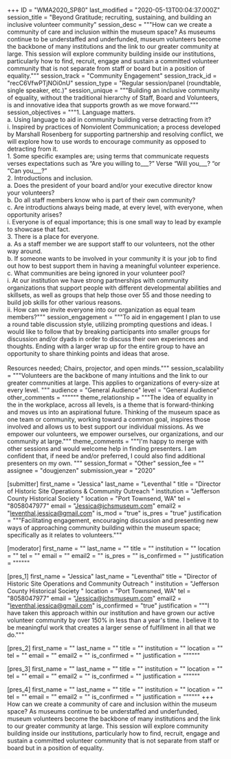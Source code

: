 +++
ID = "WMA2020_SP80"
last_modified = "2020-05-13T00:04:37.000Z"
session_title = "Beyond Gratitude; recruiting, sustaining, and building an inclusive volunteer community"
session_desc = """How can we create a community of care and inclusion within the museum space? As museums continue to be understaffed and underfunded, museum volunteers become the backbone of many institutions and the link to our greater community at large. This session will explore community building inside our institutions, particularly how to find, recruit, engage and sustain a committed volunteer community that is not separate from staff or board but in a position of equality."""
session_track = "Community Engagement"
session_track_id = "recC6VfwPTjNOi0nU"
session_type = "Regular session/panel (roundtable, single speaker, etc.)"
session_unique = """Building an inclusive community of equality, without the traditional hierarchy of Staff, Board and Volunteers, is and innovative idea that supports growth as we move forward."""
session_objectives = """1.	Language matters.<br>     a.	Using language to aid in community building verse detracting from it?<br>      i.	Inspired by practices of Nonviolent Communication; a process developed by Marshall Rosenberg for supporting partnership and resolving conflict, we will explore how to use words to encourage community as opposed to detracting from it.<br>             1.	Some specific examples are; using terms that communicate requests verses expectations such as “Are you willing to___?” Verse “Will you___? “or “Can you___?”<br>2.	Introductions and inclusion.<br>     a.	Does the president of your board and/or your executive director know your volunteers?<br>     b.	Do all staff members know who is part of their own community?<br>     c.	Are introductions always being made, at every level, with everyone, when opportunity arises?<br>             i.	Everyone is of equal importance; this is one small way to lead by example to showcase that fact.<br>3.	There is a place for everyone.<br>     a.	As a staff member we are support staff to our volunteers, not the other way around.<br>     b.	If someone wants to be involved in your community it is your job to find out how to best support them in having a meaningful volunteer experience.<br>     c.	What communities are being ignored in your volunteer pool?<br>             i.	At our institution we have strong partnerships with community organizations that support people with different developmental abilities and skillsets, as well as groups that help those over 55 and those needing to build job skills for other various reasons.<br>            ii.	How can we invite everyone into our organization as equal team members?"""
session_engagement = """To aid in engagement I plan to use a round table discussion style, utilizing prompting questions and ideas. I would like to follow that by breaking participants into smaller groups for discussion and/or dyads in order to discuss their own experiences and thoughts. Ending with a larger wrap up for the entire group to have an opportunity to share thinking points and ideas that arose.<br><br>Resources needed; Chairs, projector, and open minds."""
session_scalability = """Volunteers are the backbone of many intuitions and the link to our greater communities at large. This applies to organizations of every-size at every level. """
audience = "General Audience"
level = "General Audience"
other_comments = """"""
theme_relationship = """The idea of equality in the in the workplace, across all levels, is a theme that is forward-thinking and moves us into an aspirational future. Thinking of the museum space as one team or community, working toward a common goal, inspires those involved and allows us to best support our individual missions. As we empower our volunteers, we empower ourselves, our organizations, and our community at large."""
theme_comments = """I'm happy to merge with other sessions and would welcome help in finding presenters. I am confident that, if need be and/or preferred, I could also find additional presenters on my own. """
session_format = "Other"
session_fee = ""
assignee = "dougjenzen"
submission_year = "2020"

[submitter]
first_name = "Jessica"
last_name = "Leventhal "
title = "Director of Historic Site Operations & Community Outreach "
institution = "Jefferson County Historical Society "
location = "Port Townsend, WA"
tel = "8058047977"
email = "Jessica@jchsmuseum.com"
email2 = "leventhal.jessica@gmail.com"
is_mod = "true"
is_pres = "true"
justification = """Facilitating engagement, encouraging discussion and presenting new ways of approaching community building within the museum space; specifically as it relates to volunteers."""

[moderator]
first_name = ""
last_name = ""
title = ""
institution = ""
location = ""
tel = ""
email = ""
email2 = ""
is_pres = ""
is_confirmed = ""
justification = """"""

[pres_1]
first_name = "Jessica"
last_name = "Leventhal"
title = "Director of Historic Site Operations and Community Outreach "
institution = "Jefferson County Historical Society "
location = "Port Townsned, WA"
tel = "8058047977"
email = "Jessica@jchsmuseum.com"
email2 = "leventhal.jessica@gmail.com"
is_confirmed = "true"
justification = """I have taken this approach within our institution and have grown our active volunteer community by over 150% in less than a year's time. I believe it to be meaningful work that creates a larger sense of fulfillment in all that we do."""

[pres_2]
first_name = ""
last_name = ""
title = ""
institution = ""
location = ""
tel = ""
email = ""
email2 = ""
is_confirmed = ""
justification = """"""

[pres_3]
first_name = ""
last_name = ""
title = ""
institution = ""
location = ""
tel = ""
email = ""
email2 = ""
is_confirmed = ""
justification = """"""

[pres_4]
first_name = ""
last_name = ""
title = ""
institution = ""
location = ""
tel = ""
email = ""
email2 = ""
is_confirmed = ""
justification = """"""
+++
How can we create a community of care and inclusion within the museum space? As museums continue to be understaffed and underfunded, museum volunteers become the backbone of many institutions and the link to our greater community at large. This session will explore community building inside our institutions, particularly how to find, recruit, engage and sustain a committed volunteer community that is not separate from staff or board but in a position of equality.